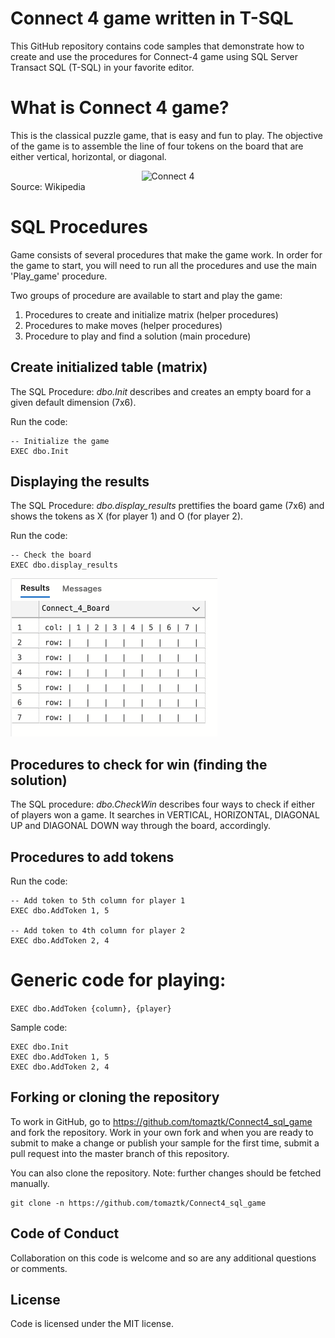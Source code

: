 # Connect 4 game written in  T-SQL

This GitHub repository contains code samples that demonstrate how to create and use the procedures for Connect-4 game using SQL Server Transact SQL (T-SQL) in your favorite editor.

# What is Connect 4 game?
This is the classical puzzle game, that is easy and fun to play. The objective of the game is to assemble the line of four tokens on the board that are either vertical, horizontal, or diagonal.


<div style="text-align:center"><img src="https://upload.wikimedia.org/wikipedia/en/a/a4/Connect_four_game.svg" alt="Connect 4" style="width:300px;"/></div>
Source: Wikipedia

# SQL Procedures

Game consists of several procedures that make the game work.
In order for the game to start, you will need to run all the procedures and use the main 'Play_game' procedure.

Two groups of procedure are available to start and play the game:
  1. Procedures to create and initialize matrix (helper procedures)
  2. Procedures to make moves (helper procedures)
  3. Procedure to play and find a solution (main procedure)




## Create initialized table (matrix)

The SQL Procedure: _dbo.Init_  describes and creates an empty board for a given default dimension (7x6).

Run the code:
```(sql)
-- Initialize the game
EXEC dbo.Init
```

## Displaying the results

The SQL Procedure: _dbo.display_results_  prettifies the board game (7x6) and shows the tokens as X (for player 1) and O (for player 2).

Run the code:
```(sql)
-- Check the board 
EXEC dbo.display_results
```

![Prettify board](/img/game_board.png)


## Procedures to check for win (finding the solution)

The SQL procedure: _dbo.CheckWin_ describes four ways to check if either of players won a game. It searches  in VERTICAL, HORIZONTAL, DIAGONAL UP and DIAGONAL DOWN way through the board, accordingly.


## Procedures to add tokens

Run the code:

```(sql)
-- Add token to 5th column for player 1
EXEC dbo.AddToken 1, 5

-- Add token to 4th column for player 2
EXEC dbo.AddToken 2, 4
```



# Generic code for playing:

```EXEC dbo.AddToken {column}, {player}```

Sample code:
```(sql)
EXEC dbo.Init
EXEC dbo.AddToken 1, 5
EXEC dbo.AddToken 2, 4
```


## Forking or cloning the repository
To work in GitHub, go to https://github.com/tomaztk/Connect4_sql_game and fork the repository. Work in your own fork and when you are ready to submit to make a change or publish your sample for the first time, submit a pull request into the master branch of this repository. 

You can also clone the repository. Note: further changes should be fetched manually.


```
git clone -n https://github.com/tomaztk/Connect4_sql_game
```

## Code of Conduct
Collaboration on this code is welcome and so are any additional questions or comments.


## License
Code is licensed under the MIT license.
